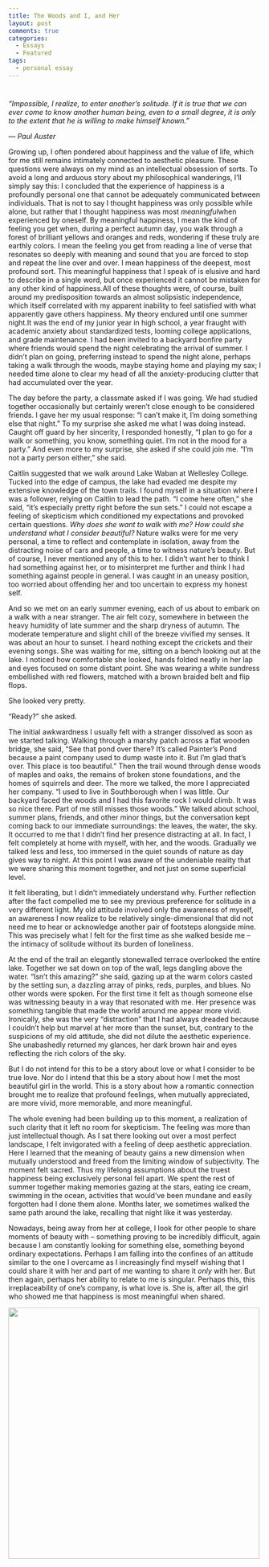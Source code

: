 ```yaml
---
title: The Woods and I, and Her
layout: post
comments: true
categories:
  - Essays
  - Featured
tags:
  - personal essay
---
```

# 

*“Impossible, I realize, to enter another’s solitude. If it is true that we can ever come to know another human being, even to a small degree, it is only to the extent that he is willing to make himself known.”*

*— Paul Auster*

Growing up, I often pondered about happiness and the value of life, which for me still remains intimately connected to aesthetic pleasure. These questions were always on my mind as an intellectual obsession of sorts. To avoid a long and arduous story about my philosophical wanderings, I’ll simply say this: I concluded that the experience of happiness is a profoundly personal one that cannot be adequately communicated between individuals. That is not to say I thought happiness was only possible while alone, but rather that I thought happiness was most *meaningful*when experienced by oneself. By meaningful happiness, I mean the kind of feeling you get when, during a perfect autumn day, you walk through a forest of brilliant yellows and oranges and reds, wondering if these truly are earthly colors. I mean the feeling you get from reading a line of verse that resonates so deeply with meaning and sound that you are forced to stop and repeat the line over and over. I mean happiness of the deepest, most profound sort. This meaningful happiness that I speak of is elusive and hard to describe in a single word, but once experienced it cannot be mistaken for any other kind of happiness.All of these thoughts were, of course, built around my predisposition towards an almost solipsistic independence, which itself correlated with my apparent inability to feel satisfied with what apparently gave others happiness. My theory endured until one summer night.It was the end of my junior year in high school, a year fraught with academic anxiety about standardized tests, looming college applications, and grade maintenance. I had been invited to a backyard bonfire party where friends would spend the night celebrating the arrival of summer. I didn’t plan on going, preferring instead to spend the night alone, perhaps taking a walk through the woods, maybe staying home and playing my sax; I needed time alone to clear my head of all the anxiety-producing clutter that had accumulated over the year.

The day before the party, a classmate asked if I was going. We had studied together occasionally but certainly weren’t close enough to be considered friends. I gave her my usual response: “I can’t make it, I’m doing something else that night.” To my surprise she asked me what I was doing instead. Caught off guard by her sincerity, I responded honestly, “I plan to go for a walk or something, you know, something quiet. I’m not in the mood for a party.” And even more to my surprise, she asked if she could join me. “I’m not a party person either,” she said.

Caitlin suggested that we walk around Lake Waban at Wellesley College. Tucked into the edge of campus, the lake had evaded me despite my extensive knowledge of the town trails. I found myself in a situation where I was a follower, relying on Caitlin to lead the path. “I come here often,” she said, “it’s especially pretty right before the sun sets.” I could not escape a feeling of skepticism which conditioned my expectations and provoked certain questions. *Why does she want to walk with me? How could she understand what I consider beautiful?* Nature walks were for me very personal, a time to reflect and contemplate in isolation, away from the distracting noise of cars and people, a time to witness nature’s beauty. But of course, I never mentioned any of this to her. I didn’t want her to think I had something against her, or to misinterpret me further and think I had something against people in general. I was caught in an uneasy position, too worried about offending her and too uncertain to express my honest self.

And so we met on an early summer evening, each of us about to embark on a walk with a near stranger. The air felt cozy, somewhere in between the heavy humidity of late summer and the sharp dryness of autumn. The moderate temperature and slight chill of the breeze vivified my senses. It was about an hour to sunset. I heard nothing except the crickets and their evening songs. She was waiting for me, sitting on a bench looking out at the lake. I noticed how comfortable she looked, hands folded neatly in her lap and eyes focused on some distant point. She was wearing a white sundress embellished with red flowers, matched with a brown braided belt and flip flops.

She looked very pretty.

“Ready?” she asked.

The initial awkwardness I usually felt with a stranger dissolved as soon as we started talking. Walking through a marshy patch across a flat wooden bridge, she said, “See that pond over there? It’s called Painter’s Pond because a paint company used to dump waste into it. But I’m glad that’s over. This place is too beautiful.” Then the trail wound through dense woods of maples and oaks, the remains of broken stone foundations, and the homes of squirrels and deer. The more we talked, the more I appreciated her company. “I used to live in Southborough when I was little. Our backyard faced the woods and I had this favorite rock I would climb. It was so nice there. Part of me still misses those woods.” We talked about school, summer plans, friends, and other minor things, but the conversation kept coming back to our immediate surroundings: the leaves, the water, the sky. It occurred to me that I didn’t find her presence distracting at all. In fact, I felt completely at home with myself, with her, and the woods. Gradually we talked less and less, too immersed in the quiet sounds of nature as day gives way to night. At this point I was aware of the undeniable reality that we were sharing this moment together, and not just on some superficial level.

It felt liberating, but I didn’t immediately understand why. Further reflection after the fact compelled me to see my previous preference for solitude in a very different light. My old attitude involved only the awareness of myself, an awareness I now realize to be relatively single-dimensional that did not need me to hear or acknowledge another pair of footsteps alongside mine. This was precisely what I felt for the first time as she walked beside me – the intimacy of solitude without its burden of loneliness.

At the end of the trail an elegantly stonewalled terrace overlooked the entire lake. Together we sat down on top of the wall, legs dangling above the water. “Isn’t this amazing?” she said, gazing up at the warm colors casted by the setting sun, a dazzling array of pinks, reds, purples, and blues. No other words were spoken. For the first time it felt as though someone else was witnessing beauty in a way that resonated with me. Her presence was something tangible that made the world around me appear more vivid. Ironically, she was the very “distraction” that I had always dreaded because I couldn’t help but marvel at her more than the sunset, but, contrary to the suspicions of my old attitude, she did not dilute the aesthetic experience. She unabashedly returned my glances, her dark brown hair and eyes reflecting the rich colors of the sky.

But I do not intend for this to be a story about love or what I consider to be true love. Nor do I intend that this be a story about how I met the most beautiful girl in the world. This is a story about how a romantic connection brought me to realize that profound feelings, when mutually appreciated, are more vivid, more memorable, and more meaningful.

The whole evening had been building up to this moment, a realization of such clarity that it left no room for skepticism. The feeling was more than just intellectual though. As I sat there looking out over a most perfect landscape, I felt invigorated with a feeling of deep aesthetic appreciation. Here I learned that the meaning of beauty gains a new dimension when mutually understood and freed from the limiting window of subjectivity. The moment felt sacred. Thus my lifelong assumptions about the truest happiness being exclusively personal fell apart. We spent the rest of summer together making memories gazing at the stars, eating ice cream, swimming in the ocean, activities that would’ve been mundane and easily forgotten had I done them alone. Months later, we sometimes walked the same path around the lake, recalling that night like it was yesterday.

Nowadays, being away from her at college, I look for other people to share moments of beauty with – something proving to be incredibly difficult, again because I am constantly looking for something else, something beyond ordinary expectations. Perhaps I am falling into the confines of an attitude similar to the one I overcame as I increasingly find myself wishing that I could share it with her and part of me wanting to share it *only* with her. But then again, perhaps her ability to relate to me is singular. Perhaps this, this irreplaceability of one’s company, is what love is. She is, after all, the girl who showed me that happiness is most meaningful when shared.

<img src="/images/caitlin.jpg" style="width:500px;">
